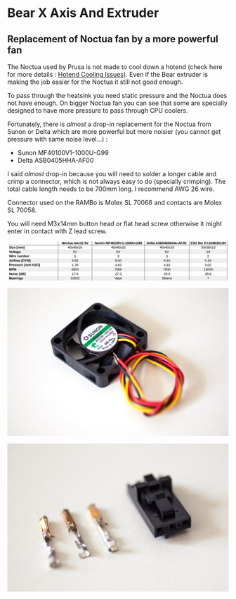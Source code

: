 # Bear X Axis And Extruder

## Replacement of Noctua fan by a more powerful fan

The Noctua used by Prusa is not made to cool down a hotend (check here for more details : [Hotend Cooling Issues](http://prusaowners.com/wiki/index.php?title=How_to_make_prints_better_on_the_mk3#Hotend_Cooling_Issues)). Even if the Bear extruder is making the job easier for the Noctua it still not good enough.

To pass through the heatsink you need static pressure and the Noctua does not have enough. On bigger Noctua fan you can see that some are specially designed to have more pressure to pass through CPU coolers.

Fortunately, there is *almost* a drop-in replacement for the Noctua from Sunon or Delta which are more powerful but more noisier (you cannot get pressure with same noise level...) :
  * Sunon MF40100V1-1000U-G99
  * Delta ASB0405HHA-AF00 

I said *almost* drop-in because you will need to solder a longer cable and crimp a connector, which is not always easy to do (specially crimping). The total cable length needs to be 700mm long. I recommend AWG 26 wire.

Connector used on the RAMBo is Molex SL 70066 and contacts are Molex SL 70058.

You will need M3x14mm button head or flat head screw otherwise it might enter in contact with Z lead screw.

![Noctua vs Sunon](noctua_vs_sunon.png)


![Sunon fan](sunon.jpg)


![Connector](connector.jpg)